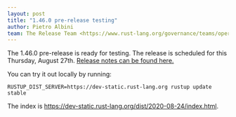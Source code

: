 ```yaml
---
layout: post
title: "1.46.0 pre-release testing"
author: Pietro Albini
team: The Release Team <https://www.rust-lang.org/governance/teams/operations#release>
---
```


The 1.46.0 pre-release is ready for testing. The release is scheduled for this
Thursday, August 27th. [Release notes can be found here.][relnotes]

You can try it out locally by running:

```plain
RUSTUP_DIST_SERVER=https://dev-static.rust-lang.org rustup update stable
```

The index is <https://dev-static.rust-lang.org/dist/2020-08-24/index.html>.

[relnotes]: https://github.com/rust-lang/rust/blob/stable/RELEASES.md#version-1460-2020-08-27
